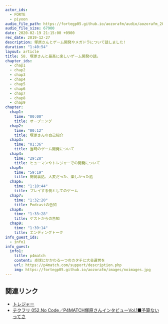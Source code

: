 ```yaml
---
actor_ids:
  - FORTE
  - piyoon
audio_file_path: https://fortegp05.github.io/aozorafm/audio/aozorafm_20200219_01.mp3
audio_file_size: 67900
date: 2020-02-19 21:15:00 +0900
rec_date: 2019-12-27
description: 塚原さんとゲーム開発やメガドラについて話しました!
duration: "1:40:54"
layout: article
title: 58. 塚原さんと最高に楽しいゲーム開発の話。
chapter_ids:
  - chap1
  - chap2
  - chap3
  - chap4
  - chap5
  - chap6
  - chap7
  - chap8
  - chap9
chapter:
  chap1:
    time: "00:00"
    title: オープニング
  chap2:
    time: "00:12"
    title: 塚原さんの自己紹介
  chap3:
    time: "01:36"
    title: 当時のゲーム開発について
  chap4:
    time: "29:28"
    title: ヒューマンやトレジャーでの開発について
  chap5:
    time: "59:19"
    title: 開発裏話、大変だった、楽しかった話
  chap6:
    time: "1:10:44"
    title: プレイする側としてのゲーム
  chap7:
    time: "1:32:20"
    title: Podcastの告知
  chap8:
    time: "1:33:28"
    title: ゲストからの告知
  chap9:
    time: "1:39:14"
    title: エンディングトーク
info_guest_ids:
  - info1
info_guest:
  info1:
    title: p4match
    content: 卓球にかかわる一つのカタチに大会運営を
    url: https://p4match.com/support/description.php
    img: https://fortegp05.github.io/aozorafm/images/noimages.jpg
---
```


## 関連リンク
- [トレジャー](https://ja.wikipedia.org/wiki/%E3%83%88%E3%83%AC%E3%82%B8%E3%83%A3%E3%83%BC)
- [テクフリ 052.No Code／P4MATCH塚原さんインタビューVol.1■予算ないってさ](https://free-engineer.xrea.jp/2275)